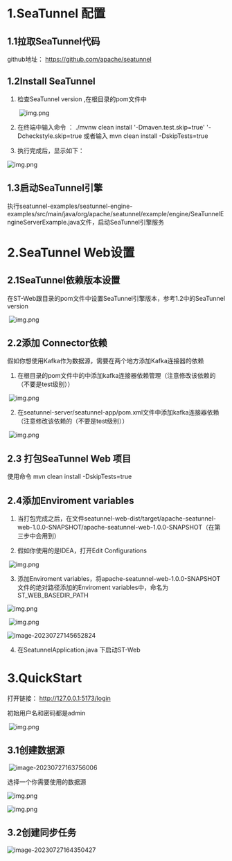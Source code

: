 # 1.SeaTunnel 配置

## 1.1拉取SeaTunnel代码

github地址： https://github.com/apache/seatunnel

## 1.2Install SeaTunnel

1. 检查SeaTunnel version ,在根目录的pom文件中

   ​														![img.png](images\image-20230727135201238.png)

2. 在终端中输入命令 ： ./mvnw clean install '-Dmaven.test.skip=true' '-Dcheckstyle.skip=true   或者输入 mvn clean install -DskipTests=true

3. 执行完成后，显示如下：

![img.png](images/image-20230727134919480.png)

## 1.3启动SeaTunnel引擎

执行seatunnel-examples/seatunnel-engine-examples/src/main/java/org/apache/seatunnel/example/engine/SeaTunnelEngineServerExample.java文件，启动SeaTunnel引擎服务

# 2.SeaTunnel Web设置

## 2.1SeaTunnel依赖版本设置

在ST-Web跟目录的pom文件中设置SeaTunnel引擎版本，参考1.2中的SeaTunnel version

​	![img.png](images\image-20230727141624507.png)

## 2.2添加 Connector依赖

假如你想使用Kafka作为数据源，需要在两个地方添加Kafka连接器的依赖

1. 在根目录的pom文件中的<dependencyManagement>中添加kafka连接器依赖管理（注意修改该依赖的<scope>（不要是test级别））

​			![img.png](images\image-20230727144108242.png)

2. 在seatunnel-server/seatunnel-app/pom.xml文件中添加kafka连接器依赖（注意修改该依赖的<scope>（不要是test级别））

​		![img.png](images\image-20230727144320362.png)

## 2.3 打包SeaTunnel Web 项目

使用命令  mvn clean install -DskipTests=true

## 2.4添加Enviroment variables

1. 当打包完成之后，在文件seatunnel-web-dist/target/apache-seatunnel-web-1.0.0-SNAPSHOT/apache-seatunnel-web-1.0.0-SNAPSHOT（在第三步中会用到）

2. 假如你使用的是IDEA，打开Edit Configurations

​		![img.png](images\image-20230727145045703.png)

3. 添加Enviroment variables，将apache-seatunnel-web-1.0.0-SNAPSHOT文件的绝对路径添加的Enviroment variables中，命名为ST_WEB_BASEDIR_PATH

![img.png](images\image-20230727145203278.png)

​											![img.png](images\image-20230727145452333.png)

![image-20230727145652824](images\image-20230727145652824.png)

4. 在SeatunnelApplication.java 下启动ST-Web

# 3.QuickStart

打开链接： http://127.0.0.1:5173/login

初始用户名和密码都是admin

​														![img.png](images\image-20230727163613305.png)

## 3.1创建数据源

​				![image-20230727163756006](images\image-20230727163756006.png)

选择一个你需要使用的数据源

![img.png](images\image-20230727163903835.png)

![img.png](images\image-20230727164019922.png)

## 3.2创建同步任务

![image-20230727164350427](images\image-20230727164350427.png)

